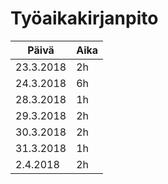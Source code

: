 # Työaikakirjanpito

Päivä | Aika
------|------
23.3.2018 | 2h
24.3.2018 | 6h
28.3.2018 | 1h
29.3.2018 | 2h
30.3.2018 | 2h
31.3.2018 | 1h
2.4.2018  | 2h